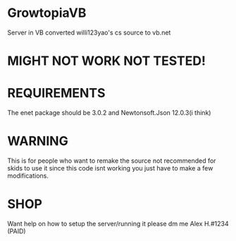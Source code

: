 # GrowtopiaVB
Server in VB converted willi123yao's cs source to vb.net 

# MIGHT NOT WORK NOT TESTED!

# REQUIREMENTS
The enet package should be 3.0.2 and Newtonsoft.Json 12.0.3(i think)

# WARNING
This is for people who want to remake the source not recommended for skids to use it since this code isnt working you just have to make a few modifications.

# SHOP
Want help on how to setup the server/running it please dm me Alex H.#1234 (PAID)
